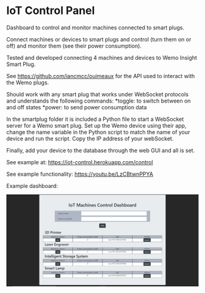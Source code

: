 # IoT Control Panel
Dashboard to control and monitor machines connected to smart plugs.

Connect machines or devices to smart plugs and control (turn them on or off) and monitor them (see their power consumption).

Tested and developed connecting 4 machines and devices to Wemo Insight Smart Plug.

See https://github.com/iancmcc/ouimeaux for the API used to interact with the Wemo plugs.

Should work with any smart plug that works under WebSocket protocols and understands the following commands:
*toggle: to switch between on and off states
*power: to send power consumption data

In the smartplug folder it is included a Python file to start a WebSocket server for a Wemo smart plug. Set up the Wemo device using their app, change the name variable in the Python script to match the name of your device and run the script. Copy the IP address of your webSocket.

Finally, add your device to the database through the web GUI and all is set.

See example at: https://iot-control.herokuapp.com/control

See example functionality: https://youtu.be/LzCBtwnPPYA

Example dashboard:

![dashboard](https://github.com/javierb07/IoT_Control_Panel/blob/master/Example_Panel.jpg)
